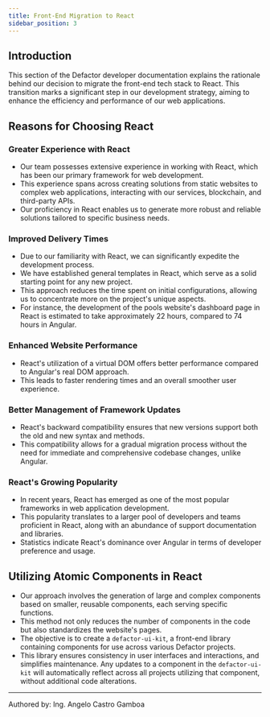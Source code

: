 ```yaml
---
title: Front-End Migration to React
sidebar_position: 3
---
```


## Introduction
This section of the Defactor developer documentation explains the rationale behind our decision to migrate the front-end tech stack to React. This transition marks a significant step in our development strategy, aiming to enhance the efficiency and performance of our web applications.

## Reasons for Choosing React

### Greater Experience with React
- Our team possesses extensive experience in working with React, which has been our primary framework for web development.
- This experience spans across creating solutions from static websites to complex web applications, interacting with our services, blockchain, and third-party APIs.
- Our proficiency in React enables us to generate more robust and reliable solutions tailored to specific business needs.

### Improved Delivery Times
- Due to our familiarity with React, we can significantly expedite the development process.
- We have established general templates in React, which serve as a solid starting point for any new project.
- This approach reduces the time spent on initial configurations, allowing us to concentrate more on the project's unique aspects.
- For instance, the development of the pools website's dashboard page in React is estimated to take approximately 22 hours, compared to 74 hours in Angular.

### Enhanced Website Performance
- React's utilization of a virtual DOM offers better performance compared to Angular's real DOM approach.
- This leads to faster rendering times and an overall smoother user experience.

### Better Management of Framework Updates
- React's backward compatibility ensures that new versions support both the old and new syntax and methods.
- This compatibility allows for a gradual migration process without the need for immediate and comprehensive codebase changes, unlike Angular.

### React's Growing Popularity
- In recent years, React has emerged as one of the most popular frameworks in web application development.
- This popularity translates to a larger pool of developers and teams proficient in React, along with an abundance of support documentation and libraries.
- Statistics indicate React's dominance over Angular in terms of developer preference and usage.

## Utilizing Atomic Components in React
- Our approach involves the generation of large and complex components based on smaller, reusable components, each serving specific functions.
- This method not only reduces the number of components in the code but also standardizes the website's pages.
- The objective is to create a `defactor-ui-kit`, a front-end library containing components for use across various Defactor projects.
- This library ensures consistency in user interfaces and interactions, and simplifies maintenance. Any updates to a component in the `defactor-ui-kit` will automatically reflect across all projects utilizing that component, without additional code alterations.

---

Authored by: Ing. Angelo Castro Gamboa
